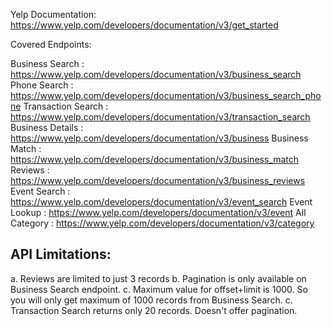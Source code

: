 Yelp Documentation: https://www.yelp.com/developers/documentation/v3/get_started

Covered Endpoints:

Business Search    : https://www.yelp.com/developers/documentation/v3/business_search
Phone Search       : https://www.yelp.com/developers/documentation/v3/business_search_phone
Transaction Search : https://www.yelp.com/developers/documentation/v3/transaction_search
Business Details   : https://www.yelp.com/developers/documentation/v3/business
Business Match     : https://www.yelp.com/developers/documentation/v3/business_match
Reviews            : https://www.yelp.com/developers/documentation/v3/business_reviews
Event Search       : https://www.yelp.com/developers/documentation/v3/event_search
Event Lookup       : https://www.yelp.com/developers/documentation/v3/event
All Category       : https://www.yelp.com/developers/documentation/v3/category


API Limitations:
----------------
a. Reviews are limited to just 3 records
b. Pagination is only available on Business Search endpoint.
c. Maximum value for offset+limit is 1000. So you will only get maximum of 1000 records from Business Search.
c. Transaction Search returns only 20 records. Doesn't offer pagination.



